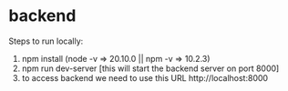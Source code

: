 # backend
Steps to run locally:
1. npm install (node -v => 20.10.0 || npm -v => 10.2.3)
2. npm run dev-server [this will start the backend server on port 8000]
3. to access backend we need to use this URL http://localhost:8000
